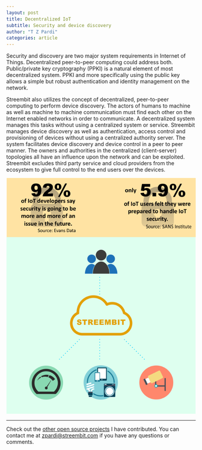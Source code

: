 ```yaml
---
layout: post
title: Decentralized IoT
subtitle: Security and device discovery
author: "T Z Pardi"
categories: article
---
```


Security and discovery are two major system requirements in Internet of Things. Decentralized peer-to-peer computing could address both. Public/private key cryptography (PPKI) is a natural element of most decentralized system. PPKI and more specifically using the public key allows a simple but robust authentication and identity management on the network. 

Streembit also utilizes the concept of decentralized, peer-to-peer computing to perform device discovery. The actors of humans to machine as well as machine to machine communication must find each other on the Internet enabled networks in order to communicate. A decentralized system manages this tasks without using a centralized system or service. Streembit manages device discovery as well as authentication, access control and provisioning of devices without using a centralized authority server. The system facilitates device discovery and device control in a peer to peer manner. The owners and authorities in the centralized (client-server) topologies all have an influence upon the network and can be exploited. Streembit excludes third party service and cloud providers from the ecosystem to give full control to the end users over the devices.


![Streembit IoT](../img/streembit_iot.png)


-------

Check out the [other open source projects](https://github.com/zsoltpardi) I have contributed. You can contact me at zpardi@streembit.com if you have any questions or comments.
